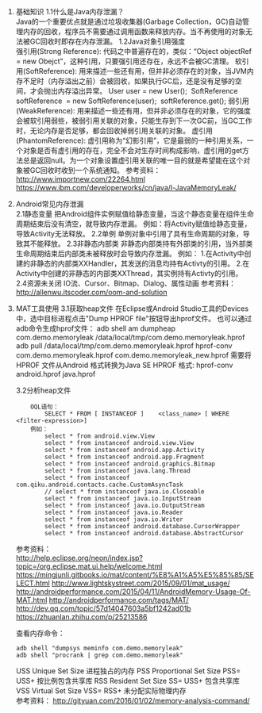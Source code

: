 1. 基础知识
1.1什么是Java内存泄漏？  
    Java的一个重要优点就是通过垃圾收集器(Garbage Collection，GC)自动管理内存的回收，程序员不需要通过调用函数来释放内存。当不再使用的对象无法被GC回收时即存在内存泄漏。
1.2Java对象引用强度  
    强引用(Strong Reference):
        代码之中普遍存在的，类似：“Object objectRef = new Obejct”，这种引用，只要强引用还存在，永远不会被GC清理。
    软引用(SoftReference):
        用来描述一些还有用，但并非必须存在的对象，当JVM内存不足时（内存溢出之前）会被回收，如果执行GC后，还是没有足够的空间，才会抛出内存溢出异常。
        User user = new User();  
        SoftReference<Object> softReference  = new SoftReference<Object>(user);  
        softReference.get();
    弱引用(WeakReference):
        用来描述一些还有用，但并非必须存在的对象，它的强度会被软引用弱些，被弱引用关联的对象，只能生存到下一次GC前，当GC工作时，无论内存是否足够，都会回收掉弱引用关联的对象。
    虚引用(PhantomReference):
        虚引用称为“幻影引用”，它是最弱的一种引用关系，一个对象是否有虚引用的存在，完全不会对生存时间构成影响，虚引用的get方法总是返回null。为一个对象设置虚引用关联的唯一目的就是希望能在这个对象被GC回收时收到一个系统通知。
参考资料：  
    http://www.importnew.com/22264.html
    https://www.ibm.com/developerworks/cn/java/l-JavaMemoryLeak/

2. Android常见内存泄漏  
2.1静态变量
    把Android组件实例赋值给静态变量，当这个静态变量在组件生命周期结束后没有清空，就导致内存泄漏。
    例如：将Activity赋值给静态变量，导致Activity无法释放。
2.2单例
    单例对象中引用了具有生命周期的对象，导致其不能释放。
2.3非静态内部类
    非静态内部类持有外部类的引用，当外部类生命周期结束后内部类未被释放时会导致内存泄漏。
    例如：
        1.在Activity中创建的非静态的内部类XXHandler，其发送的消息均持有Activty的引用。
        2.在Activity中创建的非静态的内部类XXThread，其实例持有Activty的引用。
2.4资源未关闭
    IO流、Cursor、Bitmap、Dialog、属性动画
参考资料：
    http://allenwu.itscoder.com/oom-and-solution

3. MAT工具使用
3.1获取heap文件
    在Eclipse或Android Studio工具的Devices中，选中目标进程点击"Dump HPROF file"按钮导出hprof文件。
    也可以通过adb命令生成hprof文件：
        adb shell am dumpheap com.demo.memoryleak /data/local/tmp/com.demo.memoryleak.hprof
        adb pull /data/local/tmp/com.demo.memoryleak.hprof
        hprof-conv com.demo.memoryleak.hprof com.demo.memoryleak_new.hprof
    需要将 HPROF 文件从Android 格式转换为Java SE HPROF 格式:
        hprof-conv android.hprof java.hprof

3.2分析heap文件
~~~
    OQL语句：
        SELECT * FROM [ INSTANCEOF ]	<class_name> [ WHERE <filter-expression>]
    例如：
        select * from android.view.View
        select * from instanceof android.view.View
        select * from instanceof android.app.Activity
        select * from instanceof android.app.Fragment
        select * from instanceof android.graphics.Bitmap
        select * from instanceof java.lang.Thread
        select * from instanceof com.qiku.android.contacts.cache.CustomAsyncTask
        // select * from instanceof java.io.Closeable
        select * from instanceof java.io.InputStream
        select * from instanceof java.io.OutputStream
        select * from instanceof java.io.Reader
        select * from instanceof java.io.Writer
        select * from instanceof android.database.CursorWrapper
        select * from instanceof android.database.AbstractCursor
~~~
参考资料：  
    http://help.eclipse.org/neon/index.jsp?topic=/org.eclipse.mat.ui.help/welcome.html
    https://mingjunli.gitbooks.io/mat/content/%E8%A1%A5%E5%85%85/SELECT.html
    http://www.lightskystreet.com/2015/09/01/mat_usage/
    http://androidperformance.com/2015/04/11/AndroidMemory-Usage-Of-MAT.html
    http://androidperformance.com/tags/MAT/
    http://dev.qq.com/topic/57d14047603a5bf1242ad01b
    https://zhuanlan.zhihu.com/p/25213586

查看内存命令：
~~~
adb shell "dumpsys meminfo com.demo.memoryleak"
adb shell "procrank | grep com.demo.memoryleak"
~~~
USS	Unique Set Size         进程独占的内存
PSS	Proportional Set Size   PSS= USS+ 按比例包含共享库
RSS	Resident Set Size       SS= USS+ 包含共享库
VSS	Virtual Set Size        VSS= RSS+ 未分配实际物理内存  
参考资料：
http://gityuan.com/2016/01/02/memory-analysis-command/


